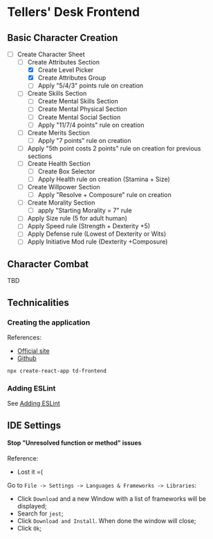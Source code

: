 # Tellers' Desk Frontend

## Basic Character Creation

- [ ] Create Character Sheet
  - [ ] Create Attributes Section
    - [X] Create Level Picker
    - [X] Create Attributes Group
    - [ ] Apply "5/4/3" points rule on creation
  - [ ] Create Skills Section
    - [ ] Create Mental Skills Section
    - [ ] Create Mental Physical Section
    - [ ] Create Mental Social Section
    - [ ] Apply "11/7/4 points" rule on creation
  - [ ] Create Merits Section
    - [ ] Apply "7 points" rule on creation
  - [ ] Apply "5th point costs 2 points" rule on creation for previous sections
  - [ ] Create Health Section
    - [ ] Create Box Selector
    - [ ] Apply Health rule on creation (Stamina + Size)
  - [ ] Create Willpower Section
    - [ ] Apply "Resolve + Composure" rule on creation
  - [ ] Create Morality Section
    - [ ] apply "Starting Morality = 7" rule
  - [ ] Apply Size rule (5 for adult human)
  - [ ] Apply Speed rule (Strength + Dexterity +5)
  - [ ] Apply Defense rule (Lowest of Dexterity or Wits)
  - [ ] Apply Initiative Mod rule (Dexterity +Composure)

## Character Combat

TBD

## Technicalities

### Creating the application

References:
- [Official site](https://facebook.github.io/create-react-app/ "Create React App")
- [Github](https://github.com/facebook/create-react-app "facebook/create-react-app")

```
npx create-react-app td-frontend
```

### Adding ESLint

See [Adding ESLint](../README.files/README.ESLint.md "Adding ESLint")


## IDE Settings

#### Stop "Unresolved function or method" issues 

Reference: 
- Lost it =(

Go to `File -> Settings -> Languages & Frameworks -> Libraries`:
- Click `Download` and a new Window with a list of frameworks will be displayed;
- Search for `jest`;
- Click `Download and Install`. When done the window will close;
- Click `Ok`;
